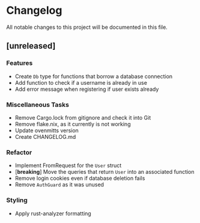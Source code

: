 # Changelog

All notable changes to this project will be documented in this file.

## [unreleased]

### Features

- Create `Db` type for functions that borrow a database connection
- Add function to check if a username is already in use
- Add error message when registering if user exists already

### Miscellaneous Tasks

- Remove Cargo.lock from gitignore and check it into Git
- Remove flake.nix, as it currently is not working
- Update ovenmitts version
- Create CHANGELOG.md

### Refactor

- Implement FromRequest for the `User` struct
- [**breaking**] Move the queries that return `User` into an associated function
- Remove login cookies even if database deletion fails
- Remove `AuthGuard` as it was unused

### Styling

- Apply rust-analyzer formatting

<!-- generated by git-cliff -->
